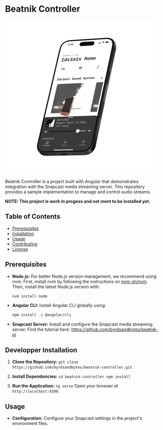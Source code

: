 
# Beatnik Controller

![Beatnik Dashboard Screen](docs/images/iphone15_screen.webp)



Beatnik Controller is a project built with Angular that demonstrates integration with the Snapcast media streaming server. This repository provides a sample implementation to manage and control audio streams.

**NOTE: This project is work in progess and not ment to be installed yet.**

## Table of Contents
- [Prerequisites](#prerequisites)
- [Installation](#installation)
- [Usage](#usage)
- [Contributing](#contributing)
- [License](#license)


## Prerequisites
- **Node.js:** For better Node.js version management, we recommend using nvm. First, install nvm by following the instructions on [nvm-sh/nvm](https://github.com/nvm-sh/nvm). Then, install the latest Node.js version with:
    ```bash
    nvm install node
    ```
- **Angular CLI:** Install Angular CLI globally using:
    ```bash
    npm install -g @angular/cli
    ```
- **Snapcast Server:** Install and configure the Snapcast media streaming server.
Find the tutorial here: https://github.com/byrdsandbytes/beatnik-pi

## Developper Installation

1. **Clone the Repository:**
        ```
        git clone https://github.com/byrdsandbytes/beatnik-controller.git
        ```

2. **Install Dependencies:**
        ```
        cd beatnik-controller
        npm install
        ```

3. **Run the Application:**
        ```
        ng serve
        ```
        Open your browser at `http://localhost:4200`.

## Usage

- **Configuration:** Configure your Snapcast settings in the project's environment files.

